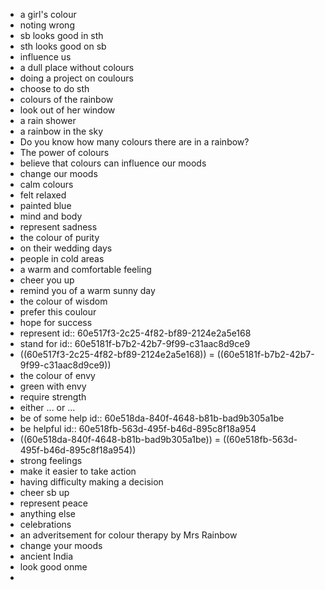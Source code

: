 - a girl's colour
- noting wrong
- sb looks good in sth
- sth looks good on sb
- influence us
- a dull place without colours
- doing a project on coulours
- choose to do sth
- colours of the rainbow
- look out of her window
- a rain shower
- a rainbow in the sky
- Do you know how many colours there are in a rainbow?
- The power of colours
- believe that colours can influence our moods
- change our moods
- calm colours
- felt relaxed
- painted blue
- mind and body
- represent sadness
- the colour of purity
- on their wedding days
- people in cold areas
- a warm and comfortable feeling
- cheer you up
- remind you of a warm sunny day
- the colour of wisdom
- prefer this coulour
- hope for success
- represent
  id:: 60e517f3-2c25-4f82-bf89-2124e2a5e168
- stand for
  id:: 60e5181f-b7b2-42b7-9f99-c31aac8d9ce9
- ((60e517f3-2c25-4f82-bf89-2124e2a5e168)) = ((60e5181f-b7b2-42b7-9f99-c31aac8d9ce9))
- the colour of envy
- green with envy
- require strength
- either ... or ...
- be of some help
  id:: 60e518da-840f-4648-b81b-bad9b305a1be
- be helpful
  id:: 60e518fb-563d-495f-b46d-895c8f18a954
- ((60e518da-840f-4648-b81b-bad9b305a1be)) = ((60e518fb-563d-495f-b46d-895c8f18a954))
- strong feelings
- make it easier to take action
- having difficulty making a decision
- cheer sb up
- represent peace
- anything else
- celebrations
- an adveritsement for colour therapy by Mrs Rainbow
- change your moods
- ancient India
- look good onme
-